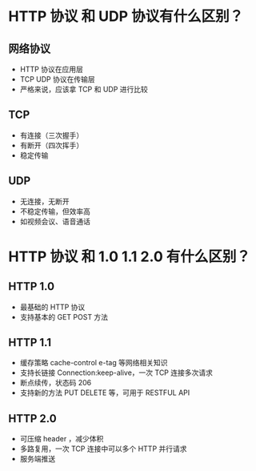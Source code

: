 # HTTP 协议 和 UDP 协议有什么区别？

## 网络协议

- HTTP 协议在应用层
- TCP UDP 协议在传输层
- 严格来说，应该拿 TCP 和 UDP 进行比较

## TCP

- 有连接（三次握手）
- 有断开（四次挥手）
- 稳定传输

## UDP

- 无连接，无断开
- 不稳定传输，但效率高
- 如视频会议、语音通话

# HTTP 协议 和 1.0 1.1 2.0 有什么区别？

## HTTP 1.0

- 最基础的 HTTP 协议
- 支持基本的 GET POST 方法

## HTTP 1.1

- 缓存策略 cache-control e-tag 等网络相关知识
- 支持长链接 Connection:keep-alive，一次 TCP 连接多次请求
- 断点续传，状态码 206
- 支持新的方法 PUT DELETE 等，可用于 RESTFUL API

## HTTP 2.0

- 可压缩 header ，减少体积
- 多路复用，一次 TCP 连接中可以多个 HTTP 并行请求
- 服务端推送
